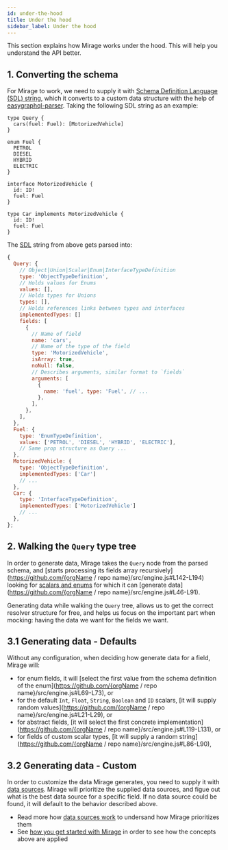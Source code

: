 ```yaml
---
id: under-the-hood
title: Under the hood
sidebar_label: Under the hood
---
```


This section explains how Mirage works under the hood. This will help you understand the API better.

## 1. Converting the schema

For Mirage to work, we need to supply it with [Schema Definition Language (SDL) string](https://www.apollographql.com/docs/apollo-server/essentials/schema.html#sdl), which it converts to a custom data structure with the help of [easygraphql-parser](https://github.com/EasyGraphQL/easygraphql-parser). Taking the following SDL string as an example:

```
type Query {
  cars(fuel: Fuel): [MotorizedVehicle]
}

enum Fuel {
  PETROL
  DIESEL
  HYBRID
  ELECTRIC
}

interface MotorizedVehicle {
  id: ID!
  fuel: Fuel
}

type Car implements MotorizedVehicle {
  id: ID!
  fuel: Fuel
}
```

The [SDL](https://www.prisma.io/blog/graphql-sdl-schema-definition-language-6755bcb9ce51) string from above gets parsed into:

```javascript
{
  Query: {
    // Object|Union|Scalar|Enum|InterfaceTypeDefinition
    type: 'ObjectTypeDefinition',
    // Holds values for Enums
    values: [],
    // Holds types for Unions
    types: [],
    // Holds references links between types and interfaces
    implementedTypes: []
    fields: [
      {
        // Name of field
        name: 'cars',
        // Name of the type of the field
        type: 'MotorizedVehicle',
        isArray: true,
        noNull: false,
        // Describes arguments, similar format to `fields`
        arguments: [
          {
            name: 'fuel', type: 'Fuel', // ...
          },
        ],
      },
    ],
  },
  Fuel: {
    type: 'EnumTypeDefinition',
    values: ['PETROL', 'DIESEL', 'HYBRID', 'ELECTRIC'],
    // Same prop structure as Query ...
  },
  MotorizedVehicle: {
    type: 'ObjectTypeDefinition',
    implementedTypes: ['Car']
    // ...
  },
  Car: {
    type: 'InterfaceTypeDefinition',
    implementedTypes: ['MotorizedVehicle']
    // ...
  },
};
```

## 2. Walking the `Query` type tree

In order to generate data, Mirage takes the `Query` node from the parsed schema, and [starts processing its fields array recursively](https://github.com/{orgName / repo name}/src/engine.js#L142-L194) looking for [scalars and enums](https://www.apollographql.com/docs/graphql-tools/scalars.html) for which it can [generate data](https://github.com/{orgName / repo name}/src/engine.js#L46-L91).

Generating data while walking the `Query` tree, allows us to get the correct resolver structure for free, and helps us focus on the important part when mocking: having the data we want for the fields we want.

## 3.1 Generating data - Defaults

Without any configuration, when deciding how generate data for a field, Mirage will:

- for enum fields, it will [select the first value from the schema definition of the enum](https://github.com/{orgName / repo name}/src/engine.js#L69-L73), or
- for the default `Int`, `Float`, `String`, `Boolean` and `ID` scalars, [it will supply random values](https://github.com/{orgName / repo name}/src/engine.js#L21-L29), or
- for abstract fields, [it will select the first concrete implementation](https://github.com/{orgName / repo name}/src/engine.js#L119-L131), or
- for fields of custom scalar types, [it will supply a random string](https://github.com/{orgName / repo name}/src/engine.js#L86-L90),

## 3.2 Generating data - Custom

In order to customize the data Mirage generates, you need to supply it with [data sources](/docs/data-sources). Mirage will prioritize the supplied data sources, and figue out what is the best data source for a specific field. If no data source could be found, it will default to the behavior described above.

- Read more how [data sources work](/docs/data-sources) to undersand how Mirage prioritizes them
- See [how you get started with Mirage](/docs/tutorial-getting-started) in order to see how the concepts above are applied
